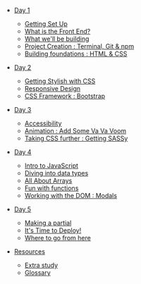 * [Day 1]()
  * [Getting Set Up](./Day_1/getting_set_up.md)
  * [What is the Front End?](./Day_1/front_end.md)
  * [What we'll be building](./Day_1/wireframes.md)
  * [Project Creation : Terminal, Git & npm](./Day_1/project_setup.md)
  * [Building foundations : HTML & CSS](./Day_1/html1.md)
* [Day 2]()
  * [Getting Stylish with CSS](/Day_1/css1.md)
  * [Responsive Design](./Day_2/responsive.md)
  * [CSS Framework : Bootstrap](./Day_2/bootstrap.md)
* [Day 3]()
  * [Accessibility](./Day_3/access.md)
  * [Animation : Add Some Va Va Voom](./Day_3/animation.md)
  * [Taking CSS further : Getting SASSy](./Day_3/sass.md)
* [Day 4]()
  * [Intro to JavaScript](./Day_4/intro_to_js.md)
  * [Diving into data types](./Day_4/data_types.md)
  * [All About Arrays](./Day_4/arrays.md)
  * [Fun with functions](./Day_4/functions.md)
  * [Working with the DOM : Modals]()
* [Day 5]()
  * [Making a partial](./Day_5/partials.md)
  * [It's Time to Deploy!](./Day_5/deploy.md)
  * [Where to go from here]()


* [Resources]()
  * [Extra study]()
  * [Glossary](./Resources/glossary/glossary.md)